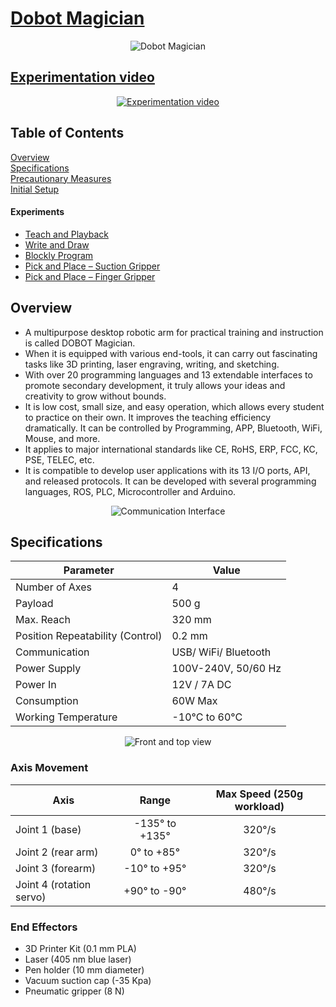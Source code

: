 # [Dobot Magician](https://en.dobot.cn/products/education/magician.html)
<p align="center">
  <img src="https://user-images.githubusercontent.com/47444101/183492350-f00ab8fe-537c-4e52-ac50-b23d57754494.png" title="Dobot Magician">
</p>

## [Experimentation video](https://youtube.com/watch?v=b8mPO83Yg0A)
<div align="center">
  <a href="https://www.youtube.com/watch?v=b8mPO83Yg0A"> <img src="https://img.youtube.com/vi/b8mPO83Yg0A/0.jpg" alt="Experimentation video"></a>
</div>

## Table of Contents  
[Overview](#overview)  
[Specifications](#specifications) <br />
[Precautionary Measures](./precautions.md) <br />
[Initial Setup](./Initial%20Setup/README.md)
#### Experiments
  - [Teach and Playback](./Teach%20and%20Playback)
  - [Write and Draw](./Write%20and%20Draw)
  - [Blockly Program](./Blockly%20Program)
  - [Pick and Place – Suction Gripper](./Pick%20and%20Place%20–%20Suction%20Gripper)
  - [Pick and Place – Finger Gripper](./Pick%20and%20Place%20–%20Finger%20Gripper)

## Overview
- A multipurpose desktop robotic arm for practical training and instruction is called DOBOT Magician. 
- When it is equipped with various end-tools, it can carry out fascinating tasks like 3D printing, laser engraving, writing, and sketching. 
- With over 20 programming languages and 13 extendable interfaces to promote secondary development, it truly allows your ideas and creativity to grow without bounds.
- It is low cost, small size, and easy operation, which allows every student to practice on their own. It improves the teaching efficiency dramatically. It can be controlled by Programming, APP, Bluetooth, WiFi, Mouse, and more.
- It applies to major international standards like CE, RoHS, ERP, FCC, KC, PSE, TELEC, etc.
- It is compatible to develop user applications with its 13 I/O ports, API, and released protocols. It can be developed with several programming languages, ROS, PLC, Microcontroller and Arduino.

<p align="center">
  <img src="https://user-images.githubusercontent.com/71221825/183623925-a160953c-3376-4b7a-a1ac-9662f4a5ed90.png" title="Communication Interface">
</p>

## Specifications

| Parameter  |  Value |
| ------------- | ------------- |
| Number of Axes  |  4  |
| Payload | 500 g  |
| Max. Reach | 320 mm  |
| Position Repeatability (Control) | 0.2 mm  |
| Communication | USB/ WiFi/ Bluetooth  |
| Power Supply| 100V-240V, 50/60 Hz  |
| Power In | 12V / 7A DC  |
| Consumption | 60W Max  |
| Working Temperature | -10°C to 60°C |

<p align="center">
  <img width="" height="" src="https://user-images.githubusercontent.com/47444101/183633548-1ee0ca18-a11a-4530-ba65-f78d573a6a04.png" title="Front and top view">
</p>

### Axis Movement

| Axis  |  Range | Max Speed (250g workload) | 
| ------------- | :-------------: | :-------------: |
| Joint 1 (base) |  -135° to +135° | 320°/s |
| Joint 2 (rear arm) |  0° to +85°| 320°/s |
| Joint 3 (forearm) | -10° to +95° | 320°/s |
| Joint 4 (rotation servo)| +90° to -90° | 480°/s |

### End Effectors
 - 3D Printer Kit (0.1 mm PLA)
 - Laser (405 nm blue laser)
 - Pen holder (10 mm diameter)
 - Vacuum suction cap (-35 Kpa)
 - Pneumatic gripper (8 N)
